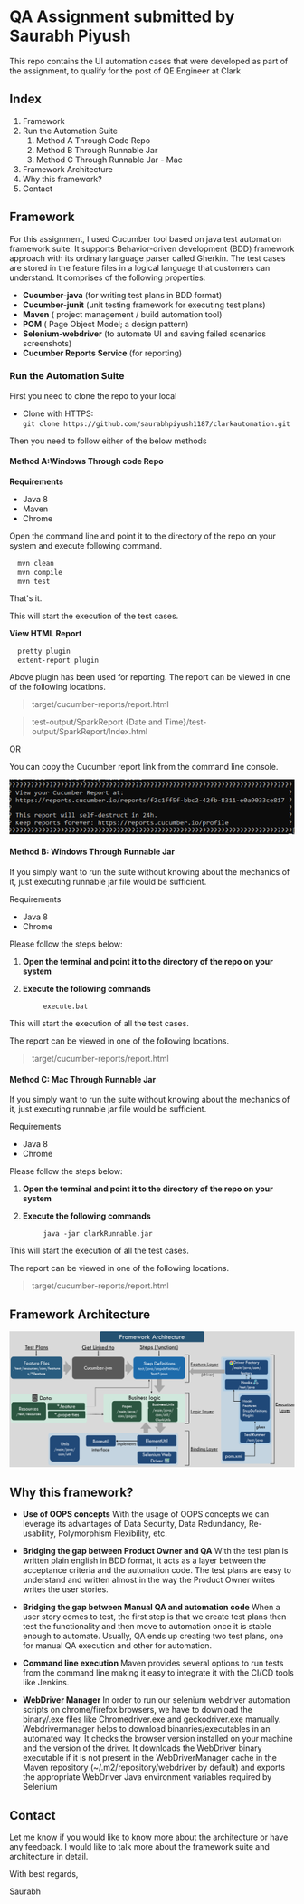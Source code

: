 # QA Assignment submitted by **Saurabh Piyush**
This repo contains the UI automation cases that were developed as part of the assignment, to qualify for the post of QE Engineer at Clark

## Index
1. Framework
2. Run the Automation Suite
    1. Method A Through Code Repo
    2. Method B Through Runnable Jar
    3. Method C Through Runnable Jar - Mac
3. Framework Architecture
4. Why this framework?
5. Contact

## **Framework**
For this assignment, I used Cucumber tool based on java test automation framework suite. It supports Behavior-driven development (BDD) framework  approach with its ordinary language parser called Gherkin. The test cases are stored in the feature files in a logical language that customers can understand. It comprises of the following properties:
- **Cucumber-java** (for writing test plans in BDD format)
- **Cucumber-junit** (unit testing framework for executing test plans)
- **Maven** ( project management /  build automation tool)
- **POM** ( Page Object Model; a design pattern)
- **Selenium-webdriver** (to automate UI and saving failed scenarios screenshots)
- **Cucumber Reports Service** (for reporting)

### **Run the Automation Suite**
First you need to clone the repo to your local

- Clone with HTTPS:     
    `git clone https://github.com/saurabhpiyush1187/clarkautomation.git`

Then you need to follow either of the below methods
#### **Method A**:Windows Through code Repo
**Requirements**

- Java 8
- Maven
- Chrome

Open the command line and point it to the directory of the repo on your system and execute following command.
    
      mvn clean
      mvn compile
      mvn test

That's it.

This will start the execution of the test cases.

**View HTML Report**

      pretty plugin
      extent-report plugin

Above plugin has been used  for reporting. The report can be viewed in one of the following locations.

>target/cucumber-reports/report.html

>test-output/SparkReport {Date and Time}/test-output/SparkReport/Index.html

OR

You can copy the Cucumber report link from the command line console.

![](report.png)

#### **Method B**: Windows Through Runnable Jar
If you simply want to run the suite without knowing about the mechanics of it, just executing runnable jar file would be sufficient.

Requirements
- Java 8
- Chrome



Please follow the steps below:

1. **Open the terminal and point it to the directory of the repo on your system**
    
2. **Execute the following commands**

            execute.bat            
This will start the execution of all the test cases.

The report can be viewed in one of the following locations.

>target/cucumber-reports/report.html

#### **Method C**: Mac Through Runnable Jar
If you simply want to run the suite without knowing about the mechanics of it, just executing runnable jar file would be sufficient.

Requirements
- Java 8
- Chrome


Please follow the steps below:

1. **Open the terminal and point it to the directory of the repo on your system**
    
2. **Execute the following commands**

            java -jar clarkRunnable.jar           

This will start the execution of all the test cases.
  
The report can be viewed in one of the following locations.

>target/cucumber-reports/report.html


## **Framework Architecture**
![](architecture.png)



## **Why this framework?**

- **Use of OOPS concepts**
   With the usage of OOPS concepts we can leverage its advantages of Data Security, Data Redundancy, Re-usability, Polymorphism Flexibility, etc.
   
   
- **Bridging the gap between Product Owner and QA**
   With the test plan is written plain english in BDD format, it acts as a layer between the acceptance criteria and the automation code. The test plans are easy to understand and written almost in the way the Product Owner writes writes the user stories.
   
 
  
- **Bridging the gap between Manual QA and automation code**
    When a user story comes to test, the first step is that we create test plans then test the functionality and then move to automation once it is stable enough to automate. Usually, QA ends up creating two test plans, one for manual QA execution and other for automation.
  

- **Command line execution**
    Maven provides several options to run tests from the command line making it easy to integrate it with the CI/CD tools like Jenkins.


- **WebDriver Manager**
    In order to run our selenium webdriver automation scripts on chrome/firefox browsers, we have to download the binary/.exe files like Chromedriver.exe and geckodriver.exe manually.
    Webdrivermanager helps to download binanries/executables in an automated way. It checks the browser version installed on your machine and the version of the driver. It downloads the WebDriver binary executable if it is not present in the WebDriverManager cache in the Maven repository (~/.m2/repository/webdriver by default) and exports the appropriate WebDriver Java environment variables required by Selenium

    


## **Contact**
Let me know if you would like to know more about the architecture or have any feedback. I would like to talk more about the framework suite and architecture in detail.

With best regards,

Saurabh


